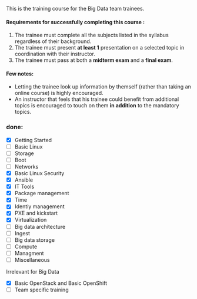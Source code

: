 
This is the training course for the Big Data team trainees.


#### Requirements for successfully completing this course :
1. The trainee must complete all the subjects listed in the syllabus regardless of their background.
2. The trainee must present **at least 1** presentation on a selected topic in coordination with their instructor.
3. The trainee must pass at both a **midterm exam** and a **final exam**.


#### Few notes:
- Letting the trainee look up information by themself (rather than taking an online course) is highly encouraged.
- An instructor that feels that his trainee could benefit from additional topics is encouraged to touch on them **in addition** to the mandatory topics.


### **done:**
- [x] Getting Started
- [ ] Basic Linux
- [ ] Storage
- [ ] Boot
- [ ] Networks
- [x] Basic Linux Security
- [x] Ansible
- [x] IT Tools
- [x] Package management
- [x] Time
- [x] Identiy management
- [x] PXE and kickstart
- [x] Virtualization
- [ ] Big data architecture
- [ ] Ingest
- [ ] Big data storage
- [ ] Compute
- [ ] Managment
- [ ] Miscellaneous

Irrelevant for Big Data
- [x] Basic OpenStack and Basic OpenShift
- [ ] Team specific training
